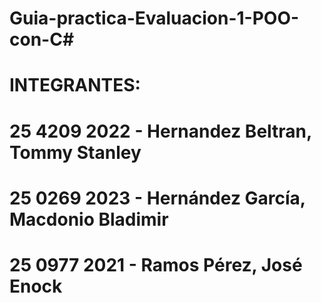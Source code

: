 # Guia-practica-Evaluacion-1-POO-con-C#
#	
# INTEGRANTES:
# 25 4209 2022 - Hernandez Beltran, Tommy Stanley
# 25 0269 2023 - Hernández García, Macdonio Bladimir
# 25 0977 2021 - Ramos Pérez, José Enock